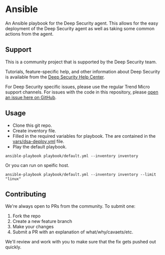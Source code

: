 # Ansible

An Ansible playbook for the Deep Security agent. This allows for the easy deployment of the Deep Security agent as well as taking some common actions from the agent.

## Support

This is a community project that is supported by the Deep Security team.

Tutorials, feature-specific help, and other information about Deep Security is available from the [Deep Security Help Center](https://help.deepsecurity.trendmicro.com/Welcome.html). 

For Deep Security specific issues, please use the regular Trend Micro support channels. For issues with the code in this repository, please [open an issue here on GitHub](https://github.com/deep-security/ansible/issues).

## Usage

* Clone this git repo.
* Create inventory file.
* Filled in the required variables for playbook. The are contained in the [vars/dsa-deploy.yml](vars/dsa-deploy.yml) file.
* Play the default playbook. 

``
ansible-playbook playbook/default.yml --inventory inventory
``

Or you can run on speific host.

``
ansible-playbook playbook/default.yml --inventory inventory --limit "linux"
``

## Contributing

We're always open to PRs from the community. To submit one:

1. Fork the repo
2. Create a new feature branch
3. Make your changes
4. Submit a PR with an explanation of what/why/cavaets/etc.

We'll review and work with you to make sure that the fix gets pushed out quickly.